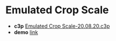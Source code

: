 # Emulated Crop Scale

* **c3p** [Emulated Crop Scale-20.08.20.c3p](source/c3p/emulated-crop-scale-20.08.20.c3p)
* **demo** [link](demo)


